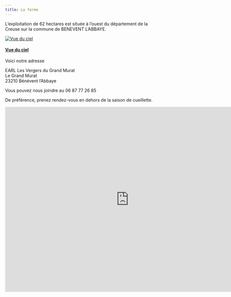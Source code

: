 ```yaml
---
title: La ferme
---
```



L’exploitation de 62 hectares est située à l’ouest du département de la Creuse sur la commune de BENEVENT L’ABBAYE.

<div class="image-container">
    <a class="thumbnail" href="{{ site.baseurl }}/assets/images/le-verger/benevent_vue_ciel.jpg">
        <img src="{{ site.baseurl }}/assets/images/le-verger/benevent_vue_ciel-vignette.jpg" alt="Vue du ciel" title="Vue du ciel" />
        <h4 class="thumbnail-title">Vue du ciel</h4>
    </a>
</div>

Voici notre adresse 

EARL Les Vergers du Grand Murat <br />
Le Grand Murat <br />
23210 Bénévent l’Abbaye <br />

Vous pouvez nous joindre au 06 87 77 26 85<br />

De préférence, prenez rendez-vous en dehors de la saison de cueillette.

<div class="text-center google-maps">
    <iframe
        src="https://www.google.com/maps/embed?pb=!1m18!1m12!1m3!1d5529.639372922716!2d1.6258615767211304!3d46.13442154034866!2m3!1f0!2f0!3f0!3m2!1i1024!2i768!4f13.1!3m3!1m2!1s0x47f9612727cb899b%3A0x18b2e7aae5907976!2sLe+Grand-Murat%2C+23210+B%C3%A9n%C3%A9vent-l&#39;Abbaye!5e0!3m2!1sfr!2sfr!4v1422801887525"
        width="800" height="600" frameborder="0" style="border:0"></iframe>
</div>
